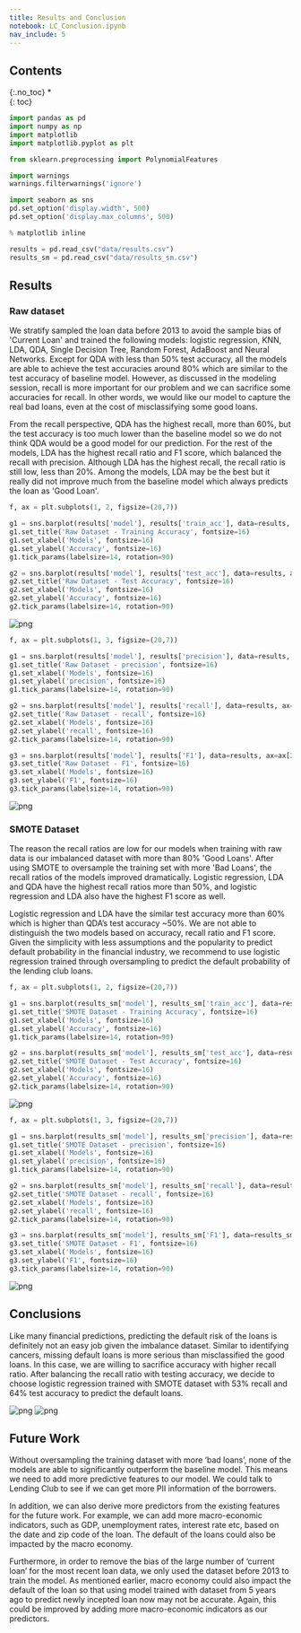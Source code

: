 ```yaml
---
title: Results and Conclusion
notebook: LC_Conclusion.ipynb
nav_include: 5
---
```


## Contents
{:.no_toc}
*  
{: toc}




```python
import pandas as pd
import numpy as np
import matplotlib
import matplotlib.pyplot as plt

from sklearn.preprocessing import PolynomialFeatures

import warnings
warnings.filterwarnings('ignore')

import seaborn as sns
pd.set_option('display.width', 500)
pd.set_option('display.max_columns', 500)

% matplotlib inline
```




```python
results = pd.read_csv("data/results.csv")
results_sm = pd.read_csv("data/results_sm.csv")
```


## Results

### Raw dataset

We stratify sampled the loan data before 2013 to avoid the sample bias of 'Current Loan' and trained the following models: logistic regression, KNN, LDA, QDA, Single Decision Tree, Random Forest, AdaBoost and Neural Networks. Except for QDA with less than 50% test accuracy, all the models are able to achieve the test accuracies around 80% which are similar to the test accuracy of baseline model. However, as discussed in the modeling session, recall is more important for our problem and we can sacrifice some accuracies for recall. In other words, we would like our model to capture the real bad loans, even at the cost of misclassifying some good loans. 
 
From the recall perspective, QDA has the highest recall, more than 60%, but the test accuracy is too much lower than the baseline model so we do not think QDA would be a good model for our prediction. For the rest of the models, LDA has the highest recall ratio and F1 score, which balanced the recall with precision. Although LDA has the highest recall, the recall ratio is still low, less than 20%. Among the models, LDA may be the best but it really did not improve much from the baseline model which always predicts the loan as 'Good Loan'.



```python
f, ax = plt.subplots(1, 2, figsize=(20,7))

g1 = sns.barplot(results['model'], results['train_acc'], data=results, ax=ax[0])
g1.set_title('Raw Dataset - Training Accuracy', fontsize=16)
g1.set_xlabel('Models', fontsize=16)
g1.set_ylabel('Accuracy', fontsize=16)
g1.tick_params(labelsize=14, rotation=90)

g2 = sns.barplot(results['model'], results['test_acc'], data=results, ax=ax[1])
g2.set_title('Raw Dataset - Test Accuracy', fontsize=16)
g2.set_xlabel('Models', fontsize=16)
g2.set_ylabel('Accuracy', fontsize=16)
g2.tick_params(labelsize=14, rotation=90)
```



![png](LC_Conclusion_files/LC_Conclusion_6_0.png)




```python
f, ax = plt.subplots(1, 3, figsize=(20,7))

g1 = sns.barplot(results['model'], results['precision'], data=results, ax=ax[0])
g1.set_title('Raw Dataset - precision', fontsize=16)
g1.set_xlabel('Models', fontsize=16)
g1.set_ylabel('precision', fontsize=16)
g1.tick_params(labelsize=14, rotation=90)

g2 = sns.barplot(results['model'], results['recall'], data=results, ax=ax[1])
g2.set_title('Raw Dataset - recall', fontsize=16)
g2.set_xlabel('Models', fontsize=16)
g2.set_ylabel('recall', fontsize=16)
g2.tick_params(labelsize=14, rotation=90)

g3 = sns.barplot(results['model'], results['F1'], data=results, ax=ax[2])
g3.set_title('Raw Dataset - F1', fontsize=16)
g3.set_xlabel('Models', fontsize=16)
g3.set_ylabel('F1', fontsize=16)
g3.tick_params(labelsize=14, rotation=90)
```



![png](LC_Conclusion_files/LC_Conclusion_7_0.png)


### SMOTE Dataset

The reason the recall ratios are low for our models when training with raw data is our imbalanced dataset with more than 80% 'Good Loans'. After using SMOTE to oversample the training set with more 'Bad Loans', the recall ratios of the models improved dramatically. Logistic regression, LDA and QDA have the highest recall ratios more than 50%, and logistic regression and LDA also have the highest F1 score as well.
 
Logistic regression and LDA have the similar test accuracy more than 60% which is higher than QDA’s test accuracy ~50%. We are not able to distinguish the two models based on accuracy, recall ratio and F1 score. Given the simplicity with less assumptions and the popularity to predict default probability in the financial industry, we recommend to use logistic regression trained through oversampling to predict the default probability of the lending club loans.



```python
f, ax = plt.subplots(1, 2, figsize=(20,7))

g1 = sns.barplot(results_sm['model'], results_sm['train_acc'], data=results_sm, ax=ax[0])
g1.set_title('SMOTE Dataset - Training Accuracy', fontsize=16)
g1.set_xlabel('Models', fontsize=16)
g1.set_ylabel('Accuracy', fontsize=16)
g1.tick_params(labelsize=14, rotation=90)

g2 = sns.barplot(results_sm['model'], results_sm['test_acc'], data=results_sm, ax=ax[1])
g2.set_title('SMOTE Dataset - Test Accuracy', fontsize=16)
g2.set_xlabel('Models', fontsize=16)
g2.set_ylabel('Accuracy', fontsize=16)
g2.tick_params(labelsize=14, rotation=90)
```



![png](LC_Conclusion_files/LC_Conclusion_10_0.png)




```python
f, ax = plt.subplots(1, 3, figsize=(20,7))

g1 = sns.barplot(results_sm['model'], results_sm['precision'], data=results_sm, ax=ax[0])
g1.set_title('SMOTE Dataset - precision', fontsize=16)
g1.set_xlabel('Models', fontsize=16)
g1.set_ylabel('precision', fontsize=16)
g1.tick_params(labelsize=14, rotation=90)

g2 = sns.barplot(results_sm['model'], results_sm['recall'], data=results_sm, ax=ax[1])
g2.set_title('SMOTE Dataset - recall', fontsize=16)
g2.set_xlabel('Models', fontsize=16)
g2.set_ylabel('recall', fontsize=16)
g2.tick_params(labelsize=14, rotation=90)

g3 = sns.barplot(results_sm['model'], results_sm['F1'], data=results_sm, ax=ax[2])
g3.set_title('SMOTE Dataset - F1', fontsize=16)
g3.set_xlabel('Models', fontsize=16)
g3.set_ylabel('F1', fontsize=16)
g3.tick_params(labelsize=14, rotation=90)
```



![png](LC_Conclusion_files/LC_Conclusion_11_0.png)


## Conclusions

Like many financial predictions, predicting the default risk of the loans is definitely not an easy job given the imbalance dataset. Similar to identifying cancers, missing default loans is more serious than misclassified the good loans. In this case, we are willing to sacrifice accuracy with higher recall ratio. After balancing the recall ratio with testing accuracy, we decide to choose logistic regression trained with SMOTE dataset with 53% recall and 64% test accuracy to predict the default loans.


![png](LC_Models_files/LC_Models_25_0.png)
![png](LC_Models_files/LC_Models_26_0.png)

## Future Work

Without oversampling the training dataset with more ‘bad loans’, none of the models are able to significantly outperform the baseline model. This means we need to add more predictive features to our model. We could talk to Lending Club to see if we can get more PII information of the borrowers.


In addition, we can also derive more predictors from the existing features for the future work. For example, we can add more macro-economic indicators, such as GDP, unemployment rates, interest rate etc, based on the date and zip code of the loan. The default of the loans could also be impacted by the macro economy.


Furthermore, in order to remove the bias of the large number of ‘current loan’ for the most recent loan data, we only used the dataset before 2013 to train the model. As mentioned earlier, macro economy could also impact the default of the loan so that using model trained with dataset from 5 years ago to predict newly incepted loan now may not be accurate. Again, this could be improved by adding more macro-economic indicators as our predictors.
